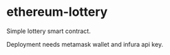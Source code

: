 # ethereum-lottery

Simple lottery smart contract.

Deployment needs metamask wallet and infura api key.
